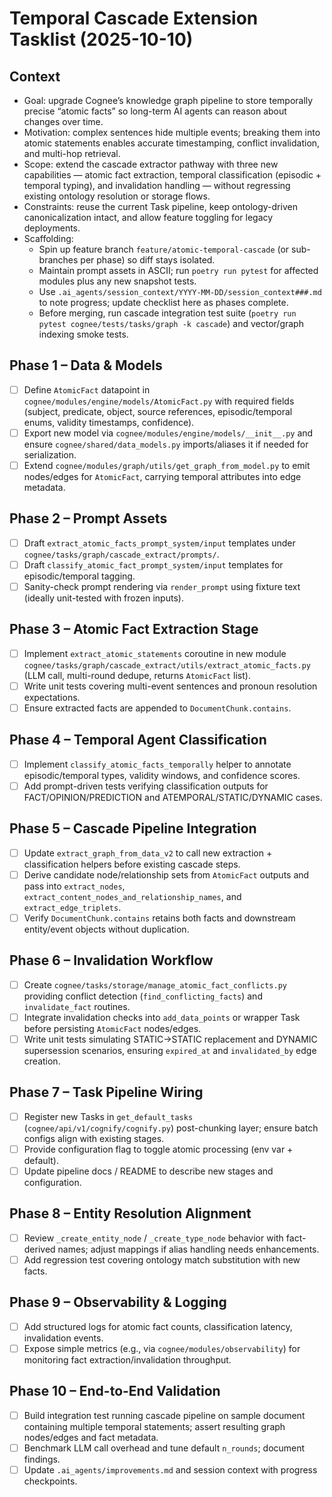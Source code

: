 # Temporal Cascade Extension Tasklist (2025-10-10)

## Context
- Goal: upgrade Cognee’s knowledge graph pipeline to store temporally precise “atomic facts” so long-term AI agents can reason about changes over time.
- Motivation: complex sentences hide multiple events; breaking them into atomic statements enables accurate timestamping, conflict invalidation, and multi-hop retrieval.
- Scope: extend the cascade extractor pathway with three new capabilities — atomic fact extraction, temporal classification (episodic + temporal typing), and invalidation handling — without regressing existing ontology resolution or storage flows.
- Constraints: reuse the current Task pipeline, keep ontology-driven canonicalization intact, and allow feature toggling for legacy deployments.
- Scaffolding:
  - Spin up feature branch `feature/atomic-temporal-cascade` (or sub-branches per phase) so diff stays isolated.
  - Maintain prompt assets in ASCII; run `poetry run pytest` for affected modules plus any new snapshot tests.
  - Use `.ai_agents/session_context/YYYY-MM-DD/session_context###.md` to note progress; update checklist here as phases complete.
  - Before merging, run cascade integration test suite (`poetry run pytest cognee/tests/tasks/graph -k cascade`) and vector/graph indexing smoke tests.

## Phase 1 – Data & Models
- [ ] Define `AtomicFact` datapoint in `cognee/modules/engine/models/AtomicFact.py` with required fields (subject, predicate, object, source references, episodic/temporal enums, validity timestamps, confidence).
- [ ] Export new model via `cognee/modules/engine/models/__init__.py` and ensure `cognee/shared/data_models.py` imports/aliases it if needed for serialization.
- [ ] Extend `cognee/modules/graph/utils/get_graph_from_model.py` to emit nodes/edges for `AtomicFact`, carrying temporal attributes into edge metadata.

## Phase 2 – Prompt Assets
- [ ] Draft `extract_atomic_facts_prompt_system/input` templates under `cognee/tasks/graph/cascade_extract/prompts/`.
- [ ] Draft `classify_atomic_fact_prompt_system/input` templates for episodic/temporal tagging.
- [ ] Sanity-check prompt rendering via `render_prompt` using fixture text (ideally unit-tested with frozen inputs).

## Phase 3 – Atomic Fact Extraction Stage
- [ ] Implement `extract_atomic_statements` coroutine in new module `cognee/tasks/graph/cascade_extract/utils/extract_atomic_facts.py` (LLM call, multi-round dedupe, returns `AtomicFact` list).
- [ ] Write unit tests covering multi-event sentences and pronoun resolution expectations.
- [ ] Ensure extracted facts are appended to `DocumentChunk.contains`.

## Phase 4 – Temporal Agent Classification
- [ ] Implement `classify_atomic_facts_temporally` helper to annotate episodic/temporal types, validity windows, and confidence scores.
- [ ] Add prompt-driven tests verifying classification outputs for FACT/OPINION/PREDICTION and ATEMPORAL/STATIC/DYNAMIC cases.

## Phase 5 – Cascade Pipeline Integration
- [ ] Update `extract_graph_from_data_v2` to call new extraction + classification helpers before existing cascade steps.
- [ ] Derive candidate node/relationship sets from `AtomicFact` outputs and pass into `extract_nodes`, `extract_content_nodes_and_relationship_names`, and `extract_edge_triplets`.
- [ ] Verify `DocumentChunk.contains` retains both facts and downstream entity/event objects without duplication.

## Phase 6 – Invalidation Workflow
- [ ] Create `cognee/tasks/storage/manage_atomic_fact_conflicts.py` providing conflict detection (`find_conflicting_facts`) and `invalidate_fact` routines.
- [ ] Integrate invalidation checks into `add_data_points` or wrapper Task before persisting `AtomicFact` nodes/edges.
- [ ] Write unit tests simulating STATIC→STATIC replacement and DYNAMIC supersession scenarios, ensuring `expired_at` and `invalidated_by` edge creation.

## Phase 7 – Task Pipeline Wiring
- [ ] Register new Tasks in `get_default_tasks` (`cognee/api/v1/cognify/cognify.py`) post-chunking layer; ensure batch configs align with existing stages.
- [ ] Provide configuration flag to toggle atomic processing (env var + default).
- [ ] Update pipeline docs / README to describe new stages and configuration.

## Phase 8 – Entity Resolution Alignment
- [ ] Review `_create_entity_node` / `_create_type_node` behavior with fact-derived names; adjust mappings if alias handling needs enhancements.
- [ ] Add regression test covering ontology match substitution with new facts.

## Phase 9 – Observability & Logging
- [ ] Add structured logs for atomic fact counts, classification latency, invalidation events.
- [ ] Expose simple metrics (e.g., via `cognee/modules/observability`) for monitoring fact extraction/invalidation throughput.

## Phase 10 – End-to-End Validation
- [ ] Build integration test running cascade pipeline on sample document containing multiple temporal statements; assert resulting graph nodes/edges and fact metadata.
- [ ] Benchmark LLM call overhead and tune default `n_rounds`; document findings.
- [ ] Update `.ai_agents/improvements.md` and session context with progress checkpoints.
